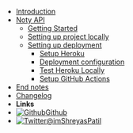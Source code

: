 - [Introduction](/)
- [Noty API]()
    - [Getting Started](/pages/noty-api/getting-started)
    - [Setting up project locally](/pages/noty-api/setting-up-locally)
    - [Setting up deployment]()
        - [Setup Heroku](/pages/noty-api/setting-up-heroku)
        - [Deployment configuration](/pages/noty-api/deployment-configuration)
        - [Test Heroku Locally](/pages/noty-api/test-heroku-locally)
        - [Setup GitHub Actions](/pages/noty-api/deployment-gh-actions.md)
- [End notes](/pages/finish)
- [Changelog](/pages/changelog)
- **Links**
- [![Github](https://icongr.am/simple/github.svg?color=808080&size=16)Github](https://github.com/patilshreyas/NotyKT)
- [![Twitter](https://icongram.jgog.in/simple/twitter.svg?colored&size=16)@imShreyasPatil](http://twitter.com/imShreyasPatil)